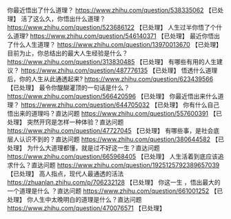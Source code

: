 你最近悟出了什么道理？	https://www.zhihu.com/question/538335062 【已处理】
活了这么久，你悟出什么道理？	https://www.zhihu.com/question/523686122 【已处理】
人生过半你悟了个什么道理?	https://www.zhihu.com/question/546140371 【已处理】
最近你悟出了什么人生道理？	https://www.zhihu.com/question/13970013670 【已处理】
目前为止，你总结出的最大人生经验是什么？	https://www.zhihu.com/question/313830485 【已处理】
有哪些有用的人生建议？	https://www.zhihu.com/question/487776135 【已处理】
悟透什么道理后，你的人生从此通透起来?	https://www.zhihu.com/question/623439566 【已处理】
最令你醍醐灌顶的一句话是什么？	https://www.zhihu.com/question/566420596 【已处理】
你最近悟出来什么道理？	https://www.zhihu.com/question/644705032 【已处理】
你有什么自己悟出来的道理吗？直达问题	https://www.zhihu.com/question/557600391 【已处理】
突然开窍是怎样一种体验？直达问题	https://www.zhihu.com/question/47727045 【已处理】
有哪些事，是社会底层人认识不到的？直达问题	https://www.zhihu.com/question/380644582 【已处理】
为什么大道理都懂，就是过不好这一生？直达问题	https://www.zhihu.com/question/665968405 【已处理】
人生活着到底应该追求什么？直达问题	https://www.zhihu.com/question/1925125792389657039 【已处理】
高人指点，现代人最通透的活法	https://zhuanlan.zhihu.com/p/706232128 【已处理】
你这一生 ，悟出最大的一个道理是什么 ？直达问题	https://www.zhihu.com/question/661001252 【已处理】
你人生中太晚明白的道理是什么？直达问题	https://www.zhihu.com/question/470076571 【已处理】
